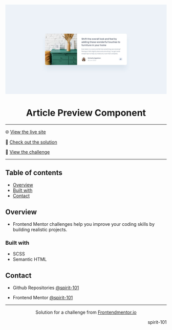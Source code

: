 ![Frontend Mentor Design](/design/desktop-design.jpg)

<h1 align="center">Article Preview Component</h1>

<hr>

🌐 [View the live site](https://spirit-101.github.io/article-preview-component/)

🧠 [Check out the solution](https://www.frontendmentor.io/solutions/clipboard-landing-page-bcebJ-jbEW)

📝 [View the challenge](https://www.frontendmentor.io/challenges/article-preview-component-dYBN_pYFT)

---

## Table of contents

- [Overview](#overview)
- [Built with](#built-with)
- [Contact](#contact)

<!-- Overview section -->

## Overview

- Frontend Mentor challenges help you improve your coding skills by building realistic projects.

### Built with

- SCSS
- Semantic HTML

<!-- Contact section -->

## Contact

- Github Repositories [@spirit-101](https://github.com/spirit-101/)

- Frontend Mentor [@spirit-101](https://www.frontendmentor.io/profile/spirit-101)

---

<div align="center">
   Solution for a challenge from <a href="https://www.frontendmentor.io/" target="_blank">Frontendmentor.io</a>
</div>

<div align="right">
    <p>spirit-101</p>
</div>
